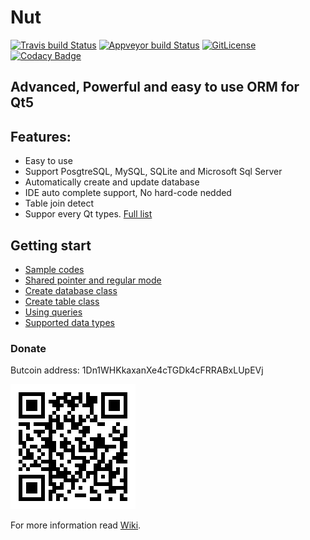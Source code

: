 # Nut

[![Travis build Status](https://travis-ci.org/HamedMasafi/Nut.svg?branch=master)](https://travis-ci.org/HamedMasafi/Nut)
[![Appveyor build Status](https://ci.appveyor.com/api/projects/status/HamedMasafi/nut?svg=true)](https://ci.appveyor.com/project/HamedMasafi/nut)
[![GitLicense](https://gitlicense.com/badge/hamedmasafi/nut)](https://gitlicense.com/license/hamedmasafi/nut)
[![Codacy Badge](https://api.codacy.com/project/badge/Grade/f3802610beb946068f6cd2c2b6608a8b)](https://www.codacy.com/app/HamedMasafi/Nut?utm_source=github.com&amp;utm_medium=referral&amp;utm_content=HamedMasafi/Nut&amp;utm_campaign=Badge_Grade)

## Advanced, Powerful and easy to use ORM for Qt5


## Features:

 - Easy to use
 - Support PosgtreSQL, MySQL, SQLite and Microsoft Sql Server
 - Automatically create and update database
 - IDE auto complete support, No hard-code nedded
 - Table join detect 
 - Suppor every Qt types. [Full list](doc/datatypes.md)

## Getting start
* [Sample codes](doc/start.md)
* [Shared pointer and regular mode](sharedpointer.md)
* [Create database class](database.md)
* [Create table class](table.md)
* [Using queries](query.md)
* [Supported data types](datatypes.md)

### Donate
Butcoin address: 1Dn1WHKkaxanXe4cTGDk4cFRRABxLUpEVj


![Wallet addresst](btc-qr.png)

For more information read [Wiki](wiki).
